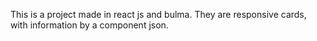 This is a project made in react js and bulma.
They are responsive cards, with information by a component json.